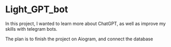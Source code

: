 # Light_GPT_bot
In this project, I wanted to learn more about ChatGPT, as well as improve my skills with telegram bots.

The plan is to finish the project on Aiogram, and connect the database
